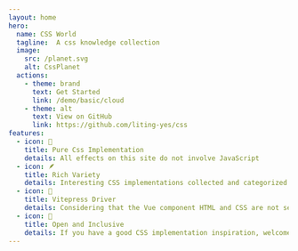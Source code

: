 ```yaml
---
layout: home
hero:
  name: CSS World
  tagline:  A css knowledge collection
  image:
    src: /planet.svg
    alt: CssPlanet
  actions:
    - theme: brand
      text: Get Started
      link: /demo/basic/cloud
    - theme: alt
      text: View on GitHub
      link: https://github.com/liting-yes/css
features:
  - icon: 🐶
    title: Pure Css Implementation
    details: All effects on this site do not involve JavaScript
  - icon: 🪶
    title: Rich Variety
    details: Interesting CSS implementations collected and categorized from multiple levels such as basic/animation/interaction
  - icon: 🦥
    title: Vitepress Driver
    details: Considering that the Vue component HTML and CSS are not separated is more suitable for rendering, then Vitepress drives this site
  - icon: 🦭
    title: Open and Inclusive
    details: If you have a good CSS implementation inspiration, welcome to submit PR
---
```

